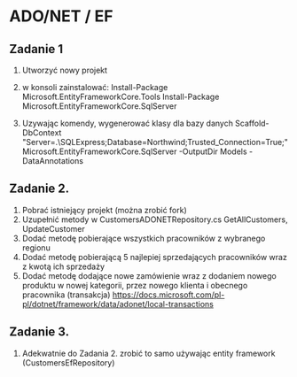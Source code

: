 # ADO/NET / EF
## Zadanie 1 
1. Utworzyć nowy projekt
2. w konsoli zainstalować:
Install-Package Microsoft.EntityFrameworkCore.Tools 
Install-Package Microsoft.EntityFrameworkCore.SqlServer

3. Uzywając komendy, wygenerować klasy dla bazy danych Scaffold-DbContext "Server=.\SQLExpress;Database=Northwind;Trusted_Connection=True;" Microsoft.EntityFrameworkCore.SqlServer -OutputDir Models -DataAnnotations

## Zadanie 2.
1. Pobrać istniejący projekt (można zrobić fork)
2. Uzupełnić metody w CustomersADONETRepository.cs GetAllCustomers, UpdateCustomer
3. Dodać metodę pobierające wszystkich pracowników z wybranego regionu
4. Dodać metodę pobierającą 5 najlepiej sprzedających pracowników wraz z kwotą ich sprzedaży
5. Dodać metodę dodające nowe zamówienie wraz z dodaniem nowego produktu w nowej kategorii, przez nowego klienta i obecnego pracownika (transakcja) https://docs.microsoft.com/pl-pl/dotnet/framework/data/adonet/local-transactions


## Zadanie 3.
1. Adekwatnie do Zadania 2. zrobić to samo używając entity framework (CustomersEfRepository)
